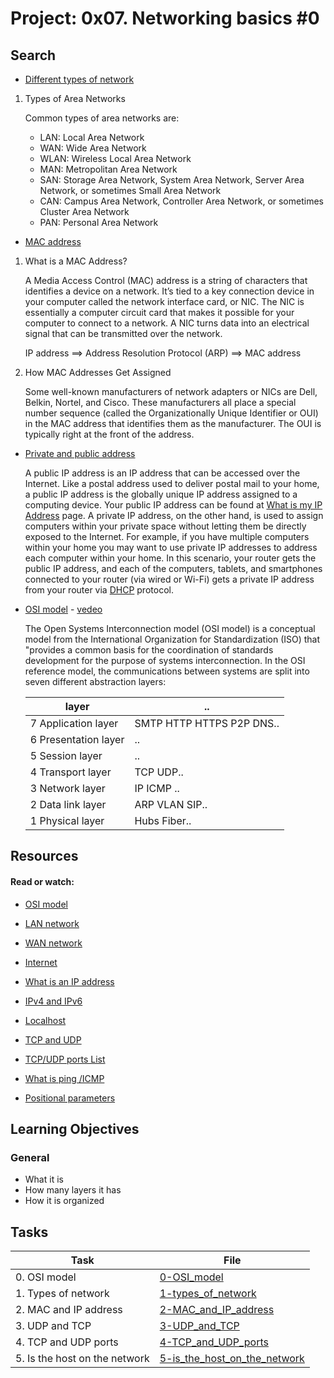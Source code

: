 # Project: 0x07. Networking basics #0
## Search
* [Different types of network](https://intranet.alxswe.com/rltoken/XW3ZGm5Ya_a8XVDXcAKT_A)
1. Types of Area Networks

    Common types of area networks are:

    - LAN: Local Area Network
    - WAN: Wide Area Network
    - WLAN: Wireless Local Area Network
    - MAN: Metropolitan Area Network
    - SAN: Storage Area Network, System Area Network, Server Area Network, or sometimes Small Area Network
    - CAN: Campus Area Network, Controller Area Network, or sometimes Cluster Area Network
    - PAN: Personal Area Network
* [MAC address](https://intranet.alxswe.com/rltoken/j-Wp-YRvFTVP04SpIeRzHQ)
1. What is a MAC Address?

    A Media Access Control (MAC) address is a string of characters that identifies a device on a network. It’s tied to a key connection device in your computer called the network interface card, or NIC. The NIC is essentially a computer circuit card that makes it possible for your computer to connect to a network. A NIC turns data into an electrical signal that can be transmitted over the network.

    IP address ==> Address Resolution Protocol (ARP) ==> MAC address

2. How MAC Addresses Get Assigned

    Some well-known manufacturers of network adapters or NICs are Dell, Belkin, Nortel, and Cisco. These manufacturers all place a special number sequence (called the Organizationally Unique Identifier or OUI) in the MAC address that identifies them as the manufacturer. The OUI is typically right at the front of the address.
* [Private and public address](https://intranet.alxswe.com/rltoken/OPJCZYuWSEXLIZOqU9Uc0A)

    A public IP address is an IP address that can be accessed over the Internet. Like a postal address used to deliver postal mail to your home, a public IP address is the globally unique IP address assigned to a computing device. Your public IP address can be found at [What is my IP Address](https://www.iplocation.net/find-ip-address) page. A private IP address, on the other hand, is used to assign computers within your private space without letting them be directly exposed to the Internet. For example, if you have multiple computers within your home you may want to use private IP addresses to address each computer within your home. In this scenario, your router gets the public IP address, and each of the computers, tablets, and smartphones connected to your router (via wired or Wi-Fi) gets a private IP address from your router via [DHCP](https://www.iplocation.net/dhcp) protocol.
* [OSI model](https://intranet.alxswe.com/rltoken/k2uCsynicuNbu1cAQhXqVQ) - [vedeo](https://www.youtube.com/watch?v=0y6FtKsg6J4)

    The Open Systems Interconnection model (OSI model) is a conceptual model from the International Organization for Standardization (ISO) that "provides a common basis for the coordination of standards development for the purpose of systems interconnection. In the OSI reference model, the communications between systems are split into seven different abstraction layers:

    layer|..
    ---|---
    7 Application layer|SMTP HTTP HTTPS P2P DNS..
    6 Presentation layer| ..
    5  Session layer|..
    4  Transport layer|TCP UDP..
    3  Network layer|IP ICMP ..
    2  Data link layer|ARP VLAN SIP..
    1  Physical layer|Hubs Fiber..
## Resources

#### Read or watch:

* [OSI model](https://intranet.alxswe.com/rltoken/k2uCsynicuNbu1cAQhXqVQ)

* [LAN network](https://intranet.alxswe.com/rltoken/en370-Hrwgi_GUvFcg3bKg)
* [WAN network](https://intranet.alxswe.com/rltoken/Ah1EKqnINR85lM4P2WnLSw)
* [Internet](https://intranet.alxswe.com/rltoken/Lwh9xQxFD4dWh5sIApXI1g)

* [What is an IP address](https://intranet.alxswe.com/rltoken/HaZZvrmGaQ3U7ZLDYgZb6w)

* [IPv4 and IPv6](https://intranet.alxswe.com/rltoken/M8g-egWLlldTl6Y0QECdwA)
* [Localhost](https://intranet.alxswe.com/rltoken/7lj-zoZQ7xFTkj4MTyos_g)
* [TCP and UDP](https://intranet.alxswe.com/rltoken/uJbs8E9-FyATfsELpmtTIg)
* [TCP/UDP ports List](https://intranet.alxswe.com/rltoken/4PYkqDfOvIZZb9aUPGOOzQ)
* [What is ping /ICMP](https://intranet.alxswe.com/rltoken/3zBgO6r2M1Q8lUVt9g8aJw)
* [Positional parameters](https://intranet.alxswe.com/rltoken/U5CMxsErz85edWap3fNEoQ)
## Learning Objectives

### General

* What it is
* How many layers it has
* How it is organized
## Tasks

| Task | File |
| ---- | ---- |
| 0. OSI model | [0-OSI_model](./0-OSI_model) |
| 1. Types of network | [1-types_of_network](./1-types_of_network) |
| 2. MAC and IP address | [2-MAC_and_IP_address](./2-MAC_and_IP_address) |
| 3. UDP and TCP | [3-UDP_and_TCP](./3-UDP_and_TCP) |
| 4. TCP and UDP ports | [4-TCP_and_UDP_ports](./4-TCP_and_UDP_ports) |
| 5. Is the host on the network | [5-is_the_host_on_the_network](./5-is_the_host_on_the_network) |